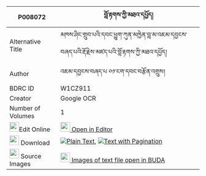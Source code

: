 |P008072|བློ་རྟགས་ཀྱི་མཐའ་དཔྱོད། 
| --- | --- 
|Alternative Title |མཁས་ཤིང་གྲུབ་པའི་དབང་ཕྱུག་ཀུན་མཁྱེན་བླ་མ་འཇམ་དབྱངས་བཞད་པའི་རྡོ་རྗེས་མཛད་པའི་བློ་རྟགས་ཀྱི་མཐའ་དཔྱོད།
|Author| འཇམ་དབྱངས་བཞད་པ ༠༡་ངག་དབང་བརྩོན་འགྲུས།
|BDRC ID | W1CZ911
|Creator | Google OCR
|Number of Volumes| 1
|<img width="25" src="https://img.icons8.com/color/25/000000/edit-property.png">Edit Online| [<img width="25" src="https://avatars.githubusercontent.com/u/45091458?s=200&v=4"> Open in Editor](http://editor.openpecha.org/P008072)
|<img width="25" src="https://img.icons8.com/fluent/48/000000/download-2.png"/>  Download | [![](https://img.icons8.com/color/20/000000/txt.png)Plain Text](https://github.com/Openpecha/P008072/releases/download/v1/lo_tak_kyi_tacho_plain_P008072.zip), [![](https://img.icons8.com/color/20/000000/txt.png)Text with Pagination](https://github.com/Openpecha/P008072/releases/download/v1/lo_tak_kyi_tacho_pages_P008072.zip)
|<img width="25" src="https://img.icons8.com/plasticine/100/000000/pictures-folder.png"/>  Source Images | [<img width="25" src="https://library.bdrc.io/icons/BUDA-small.svg"> Images of text file open in BUDA](https://library.bdrc.io/show/bdr:W1CZ911)
